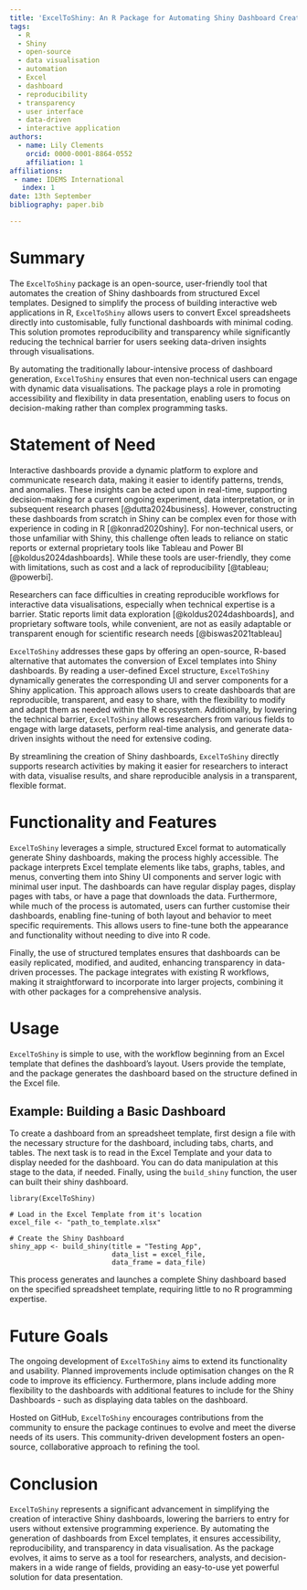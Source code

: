 ```yaml
---
title: 'ExcelToShiny: An R Package for Automating Shiny Dashboard Creation from Excel Templates'
tags:
  - R
  - Shiny
  - open-source
  - data visualisation
  - automation
  - Excel
  - dashboard
  - reproducibility
  - transparency
  - user interface
  - data-driven
  - interactive application
authors:
  - name: Lily Clements
    orcid: 0000-0001-8864-0552
    affiliation: 1
affiliations:
 - name: IDEMS International
   index: 1
date: 13th September
bibliography: paper.bib

---
```


# Summary

The `ExcelToShiny` package is an open-source, user-friendly tool that automates the creation of Shiny dashboards from structured Excel templates. Designed to simplify the process of building interactive web applications in R, `ExcelToShiny` allows users to convert Excel spreadsheets directly into customisable, fully functional dashboards with minimal coding. This solution promotes reproducibility and transparency while significantly reducing the technical barrier for users seeking data-driven insights through visualisations.

By automating the traditionally labour-intensive process of dashboard generation, `ExcelToShiny` ensures that even non-technical users can engage with dynamic data visualisations. The package plays a role in promoting accessibility and flexibility in data presentation, enabling users to focus on decision-making rather than complex programming tasks.

# Statement of Need
Interactive dashboards provide a dynamic platform to explore and communicate research data, making it easier to identify patterns, trends, and anomalies. These insights can be acted upon in real-time, supporting decision-making for a current ongoing experiment, data interpretation, or in subsequent research phases [@dutta2024business].
However, constructing these dashboards from scratch in Shiny can be complex even for those with experience in coding in R [@konrad2020shiny]. For non-technical users, or those unfamiliar with Shiny, this challenge often leads to reliance on static reports or external proprietary tools like Tableau and Power BI [@koldus2024dashboards]. While these tools are user-friendly, they come with limitations, such as cost and a lack of reproducibility [@tableau; @powerbi].

Researchers can face difficulties in creating reproducible workflows for interactive data visualisations, especially when technical expertise is a barrier. Static reports limit data exploration [@koldus2024dashboards], and proprietary software tools, while convenient, are not as easily adaptable or transparent enough for scientific research needs [@biswas2021tableau]

`ExcelToShiny` addresses these gaps by offering an open-source, R-based alternative that automates the conversion of Excel templates into Shiny dashboards. 
By reading a user-defined Excel structure, `ExcelToShiny` dynamically generates the corresponding UI and server components for a Shiny application. This approach allows users to create dashboards that are reproducible, transparent, and easy to share, with the flexibility to modify and adapt them as needed within the R ecosystem. 
Additionally, by lowering the technical barrier, `ExcelToShiny` allows researchers from various fields to engage with large datasets, perform real-time analysis, and generate data-driven insights without the need for extensive coding.

By streamlining the creation of Shiny dashboards, `ExcelToShiny` directly supports research activities by making it easier for researchers to interact with data, visualise results, and share reproducible analysis in a transparent, flexible format.

# Functionality and Features

`ExcelToShiny` leverages a simple, structured Excel format to automatically generate Shiny dashboards, making the process highly accessible. The package interprets Excel template elements like tabs, graphs, tables, and menus, converting them into Shiny UI components and server logic with minimal user input. The dashboards can have regular display pages, display pages with tabs, or have a page that downloads the data. Furthermore, while much of the process is automated, users can further customise their dashboards, enabling fine-tuning of both layout and behavior to meet specific requirements. This allows  users to fine-tune both the appearance and functionality without needing to dive into R code.

Finally, the use of structured templates ensures that dashboards can be easily replicated, modified, and audited, enhancing transparency in data-driven processes. The package integrates with existing R workflows, making it straightforward to incorporate into larger projects, combining it with other packages for a comprehensive analysis.

# Usage

`ExcelToShiny` is simple to use, with the workflow beginning from an Excel template that defines the dashboard’s layout. Users provide the template, and the package generates the dashboard based on the structure defined in the Excel file.

## Example: Building a Basic Dashboard

To create a dashboard from an spreadsheet template, first design a file with the necessary structure for the dashboard, including tabs, charts, and tables.
The next task is to read in the Excel Template and your data to display needed for the dashboard. You can do data manipulation at this stage to the data, if needed. Finally, using the `build_shiny` function, the user can built their shiny dashboard.

```
library(ExcelToShiny)

# Load in the Excel Template from it's location
excel_file <- "path_to_template.xlsx"

# Create the Shiny Dashboard
shiny_app <- build_shiny(title = "Testing App",
                         data_list = excel_file,
                         data_frame = data_file)
```

This process generates and launches a complete Shiny dashboard based on the specified spreadsheet template, requiring little to no R programming expertise.

# Future Goals

The ongoing development of `ExcelToShiny` aims to extend its functionality and usability. Planned improvements include optimisation changes on the R code to improve its efficiency. Furthermore, plans include adding more flexibility to the dashboards with additional features to include for the Shiny Dashboards - such as displaying data tables on the dashboard.

Hosted on GitHub, `ExcelToShiny` encourages contributions from the community to ensure the package continues to evolve and meet the diverse needs of its users. This community-driven development fosters an open-source, collaborative approach to refining the tool.

# Conclusion

`ExcelToShiny` represents a significant advancement in simplifying the creation of interactive Shiny dashboards, lowering the barriers to entry for users without extensive programming experience. By automating the generation of dashboards from Excel templates, it ensures accessibility, reproducibility, and transparency in data visualisation. As the package evolves, it aims to serve as a tool for researchers, analysts, and decision-makers in a wide range of fields, providing an easy-to-use yet powerful solution for data presentation.
